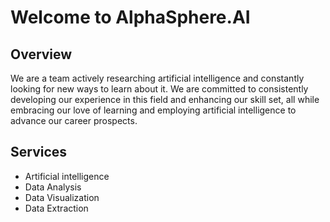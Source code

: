 # Welcome to AlphaSphere.AI

## Overview

We are a team actively researching artificial intelligence and constantly looking for new ways to learn about it. We are committed to consistently developing our experience in this field and enhancing our skill set, all while embracing our love of learning and employing artificial intelligence to advance our career prospects.

## Services

- Artificial intelligence
- Data Analysis
- Data Visualization
- Data Extraction

